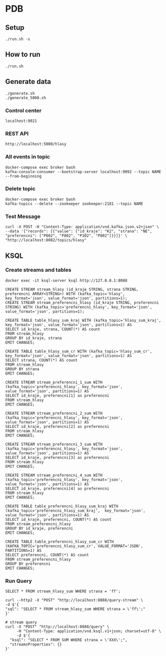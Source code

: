 # PDB

## Setup
```
./run.sh -s
```

## How to run
```
./run.sh
```

## Generate data
```
./generate.sh
./generate_5000.sh
```

### Control center
```
localhost:9021
```

###  REST API
```
http://localhost:5000/hlasy
```

### All events in topic
```
docker-compose exec broker bash
kafka-console-consumer --bootstrap-server localhost:9092 --topic NAME --from-beginning
```

### Delete topic
```
docker-compose exec broker bash
kafka-topics --delete --zookeeper zookeeper:2181 --topic NAME
```

### Test Message
```
curl -X POST -H "Content-Type: application/vnd.kafka.json.v2+json" \
--data '{"records": [{"value": {"id_kraje": "K2", "strana": "NE", "preferencni": ["P802", "P802", "P102", "P802"]}}]}' \
"http://localhost:8082/topics/hlasy"
```

## KSQL
### Create streams and tables
```
docker exec -it ksql-server ksql http://127.0.0.1:8088

CREATE STREAM stream_hlasy (id_kraje STRING, strana STRING, preferencni ARRAY<STRING>) WITH (kafka_topic='hlasy', key_format='json', value_format='json', partitions=1);
CREATE STREAM stream_preferencni_hlasy (id_kraje STRING, preferencni STRING) WITH (kafka_topic='preferencni_hlasy', key_format='json', value_format='json', partitions=1);

CREATE TABLE table_hlasy_sum_kraj WITH (kafka_topic='hlasy_sum_kraj',  key_format='json', value_format='json', partitions=1) AS
SELECT id_kraje, strana, COUNT(*) AS count
FROM stream_hlasy
GROUP BY id_kraje, strana
EMIT CHANGES;

CREATE TABLE table_hlasy_sum_cr WITH (kafka_topic='hlasy_sum_cr',  key_format='json', value_format='json', partitions=1) AS
SELECT strana, COUNT(*) AS count
FROM stream_hlasy
GROUP BY strana
EMIT CHANGES;

CREATE STREAM stream_preferencni_1_sum WITH (kafka_topic='preferencni_hlasy', key_format='json', value_format='json', partitions=1) AS
SELECT id_kraje, preferencni[1] as preferencni
FROM stream_hlasy
EMIT CHANGES;

CREATE STREAM stream_preferencni_2_sum WITH (kafka_topic='preferencni_hlasy', key_format='json', value_format='json', partitions=1) AS
SELECT id_kraje, preferencni[2] as preferencni
FROM stream_hlasy
EMIT CHANGES;

CREATE STREAM stream_preferencni_3_sum WITH (kafka_topic='preferencni_hlasy', key_format='json', value_format='json', partitions=1) AS
SELECT id_kraje, preferencni[3] as preferencni
FROM stream_hlasy
EMIT CHANGES;

CREATE STREAM stream_preferencni_4_sum WITH (kafka_topic='preferencni_hlasy', key_format='json', value_format='json', partitions=1) AS
SELECT id_kraje, preferencni[4] as preferencni
FROM stream_hlasy
EMIT CHANGES;

CREATE TABLE table_preferencni_hlasy_sum_kraj WITH (kafka_topic='preferencni_hlasy_sum_kraj',  key_format='json', value_format='json', partitions=1) AS
SELECT id_kraje, preferencni, COUNT(*) AS count
FROM stream_preferencni_hlasy
GROUP BY id_kraje, preferencni
EMIT CHANGES;

CREATE TABLE table_preferencni_hlasy_sum_cr WITH (KAFKA_TOPIC='preferencni_hlasy_sum_cr', VALUE_FORMAT='JSON', PARTITIONS=1) AS
SELECT preferencni, COUNT(*) AS count
FROM stream_preferencni_hlasy
GROUP BY preferencni
EMIT CHANGES;
```

### Run Query
```
SELECT * FROM stream_hlasy_sum WHERE strana = 'ff';

curl --http2 -X "POST" "http://localhost:8088/query-stream" \
-d $'{
"sql": "SELECT * FROM stream_hlasy_sum WHERE strana = \'ff\';"
}'

# stream query
curl -X "POST" "http://localhost:8088/query" \
     -H "Content-Type: application/vnd.ksql.v1+json; charset=utf-8" \
     -d $'{
  "ksql": "SELECT * FROM SUM WHERE strana = \'XXX\';",
  "streamsProperties": {}
}'
```

[comment]: <> (CREATE STREAM CDCORACLE &#40;I DECIMAL&#40;20,0&#41;, NAME varchar, LASTNAME varchar, op_type VARCHAR&#41; WITH &#40; kafka_topic='ORCLCDB-EMP', PARTITIONS=1, REPLICAS=1, value_format='AVRO'&#41;;)

[comment]: <> (CREATE STREAM SUM AS)

[comment]: <> (  SELECT CAST&#40;I AS BIGINT&#41; as "_id",  NAME ,  LASTNAME , OP_TYPE  from CDCORACLE WHERE OP_TYPE!='D' EMIT CHANGES;)

[comment]: <> (CREATE STREAM DELETEOP AS)

[comment]: <> (  SELECT CAST&#40;I AS BIGINT&#41; as "_id",  NAME ,  LASTNAME , OP_TYPE  from CDCORACLE WHERE OP_TYPE='D' EMIT CHANGES;)


[comment]: <> (CREATE TABLE pageviews_per_region_per_minute AS)

[comment]: <> (  SELECT regionid,)

[comment]: <> (         count&#40;*&#41;)

[comment]: <> (  FROM pageviews_enriched)

[comment]: <> (  WINDOW TUMBLING &#40;SIZE 1 MINUTE&#41;)

[comment]: <> (  GROUP BY regionid)

[comment]: <> (  EMIT CHANGES;)